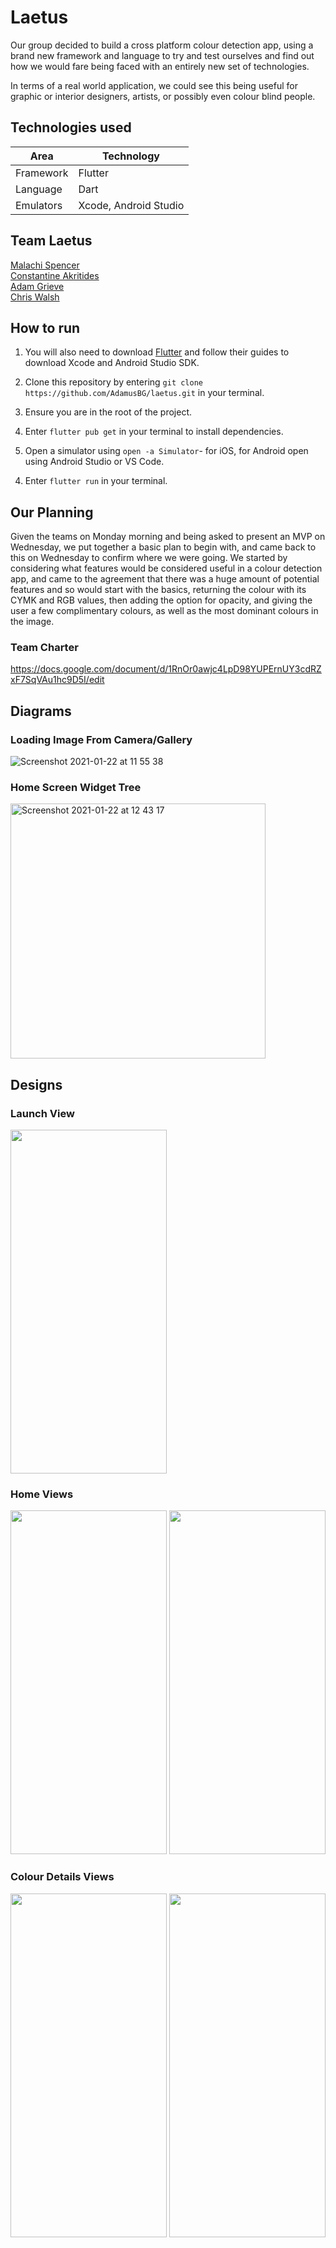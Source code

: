# Laetus 

Our group decided to build a cross platform colour detection app, using a brand new framework and language to try and test ourselves and find out how we would fare being faced with an entirely new set of technologies. 

In terms of a real world application, we could see this being useful for graphic or interior designers, artists, or possibly even colour blind people.

## Technologies used

Area | Technology
---- | ----
Framework | Flutter
Language | Dart
Emulators | Xcode, Android Studio

## Team Laetus

[Malachi Spencer](https://github.com/malachispencer)  
[Constantine Akritides](https://github.com/CodeZeus-dev)  
[Adam Grieve](https://github.com/AdamusBG)  
[Chris Walsh](https://github.com/Walshy92)

## How to run

1) You will also need to download [Flutter](https://flutter.dev/docs/get-started/install) and follow their guides to download Xcode and Android Studio SDK.

1) Clone this repository by entering `git clone https://github.com/AdamusBG/laetus.git` in your terminal.

2) Ensure you are in the root of the project.

2) Enter `flutter pub get` in your terminal to install dependencies.

3) Open a simulator using `open -a Simulator`- for iOS, for Android open using Android Studio or VS Code.

4. Enter `flutter run` in your terminal.

## Our Planning

Given the teams on Monday morning and being asked to present an MVP on Wednesday, we put together a basic plan to begin with, and came back to this on Wednesday to confirm where we were going. We started by considering what features would be considered useful in a colour detection app, and came to the agreement that there was a huge amount of potential features and so would start with the basics, returning the colour with its CYMK and RGB values, then adding the option for opacity, and giving the user a few complimentary colours, as well as the most dominant colours in the image.

### Team Charter

https://docs.google.com/document/d/1RnOr0awjc4LpD98YUPErnUY3cdRZxF7SqVAu1hc9D5I/edit

## Diagrams

### Loading Image From Camera/Gallery

![Screenshot 2021-01-22 at 11 55 38](https://user-images.githubusercontent.com/71923215/106179011-5c80da80-6192-11eb-8e71-7e1befee0f07.png)


### Home Screen Widget Tree

<img width="408" alt="Screenshot 2021-01-22 at 12 43 17" src="https://user-images.githubusercontent.com/71923215/106179484-02344980-6193-11eb-8449-d5d618f03224.png">


## Designs

### Launch View

<img width="250" height="550" src="https://user-images.githubusercontent.com/71923215/106180530-51c74500-6194-11eb-83c3-83e5191eaaca.png">


### Home Views

<img width="250" height="550" src="https://user-images.githubusercontent.com/71923215/106181735-d797c000-6195-11eb-95cf-882270ea8e95.jpeg">

<img width="250" height="550" src="https://user-images.githubusercontent.com/71923215/106181765-e2525500-6195-11eb-8320-b4e093cd3c68.png">


### Colour Details Views

<img width="250" height="550" src="https://user-images.githubusercontent.com/71923215/106181365-6a842a80-6195-11eb-925c-4cd541bd1d54.png">

<img width="250" height="550" src="https://user-images.githubusercontent.com/71923215/106181386-707a0b80-6195-11eb-902e-c8553f8d78fd.png">




